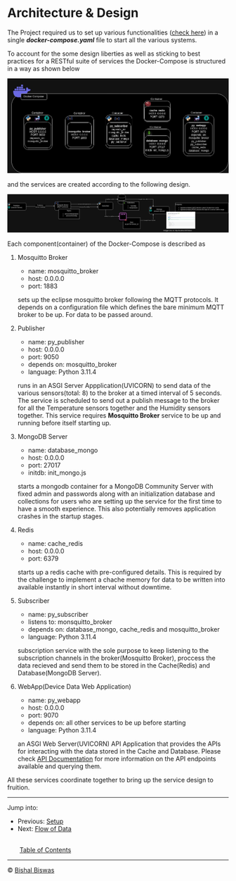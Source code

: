 # Architecture & Design

The Project required us to set up various functionalities ([check here](../coding_problem.md)) in a single **_docker-compose.yaml_** file to start all the various systems.

To account for the some design liberties as well as sticking to best practices for a RESTful suite of services the Docker-Compose is structured in a way as shown below

![Docker-compose-design](./designs/exported_images/compose_structure.jpg)

and the services are created according to the following design.

![Service-design](./designs/exported_images/service_design.jpg)

Each component(container) of the Docker-Compose is described as

1. Mosquitto Broker
    * name: mosquitto_broker
    * host: 0.0.0.0
    * port: 1883

    sets up the eclipse mosquitto broker following the MQTT protocols. It depends on a configuration file which defines the bare minimum MQTT broker to be up. For data to be passed around.
2. Publisher
    * name: py_publisher
    * host: 0.0.0.0
    * port: 9050
    * depends on: mosquitto_broker
    * language: Python 3.11.4

    runs in an ASGI Server Appplication(UVICORN) to send data of the various sensors(total: 8) to the broker at a timed interval of 5 seconds. The service is scheduled to send out a publish message to the broker for all the Temperature sensors together and the Humidity sensors together. This service requires **Mosquitto Broker** service to be up and running before itself starting up.
3. MongoDB Server
    * name: database_mongo
    * host: 0.0.0.0
    * port: 27017
    * initdb: init_mongo.js

    starts a mongodb container for a MongoDB Community Server with fixed admin and passwords along with an initialization database and collections for users who are setting up the service for the first time to have a smooth experience. This also potentially removes application crashes in the startup stages.
4. Redis
    * name: cache_redis
    * host: 0.0.0.0
    * port: 6379

    starts up a redis cache with pre-configured details. This is required by the challenge to implement a chache memory for data to be written into available instantly in short interval without downtime.
5. Subscriber
    * name: py_subscriber
    * listens to: monsquitto_broker
    * depends on: database_mongo, cache_redis and mosquitto_broker
    * language: Python 3.11.4

    subscription service with the sole purpose to keep listening to the subscription channels in the broker(Mosquitto Broker), proccess the data recieved and send them to be stored in the Cache(Redis) and Database(MongoDB Server).
6. WebApp(Device Data Web Application)
    * name: py_webapp
    * host: 0.0.0.0
    * port: 9070
    * depends on: all other services to be up before starting
    * language: Python 3.11.4

    an ASGI Web Server(UVICORN) API Application that provides the APIs for interacting with the data stored in the Cache and Database. Please check [API Documentation](./apidoc.md) for more information on the API endpoints available and querying them.

All these services coordinate together to bring up the service design to fruition.

---
Jump into:

* Previous: [Setup](./setup.md)
* Next: [Flow of Data](./dataflow.md)

<br>&emsp;&emsp;[Table of Contents](./docs.md)</br>

---
&copy; [Bishal Biswas](mailto:b.biswas_94587@ieee.org)
